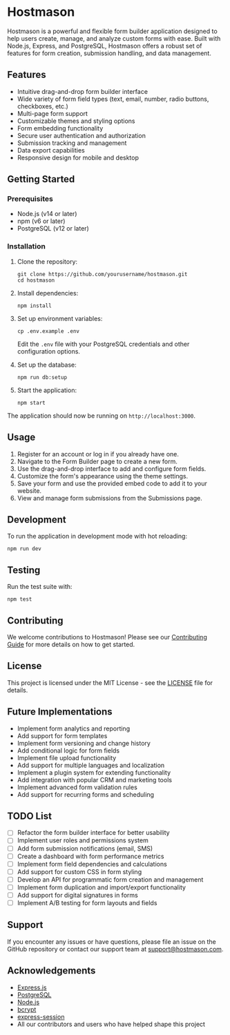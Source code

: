 # Hostmason

Hostmason is a powerful and flexible form builder application designed to help users create, manage, and analyze custom forms with ease. Built with Node.js, Express, and PostgreSQL, Hostmason offers a robust set of features for form creation, submission handling, and data management.

## Features

- Intuitive drag-and-drop form builder interface
- Wide variety of form field types (text, email, number, radio buttons, checkboxes, etc.)
- Multi-page form support
- Customizable themes and styling options
- Form embedding functionality
- Secure user authentication and authorization
- Submission tracking and management
- Data export capabilities
- Responsive design for mobile and desktop

## Getting Started

### Prerequisites

- Node.js (v14 or later)
- npm (v6 or later)
- PostgreSQL (v12 or later)

### Installation

1. Clone the repository:
   ```
   git clone https://github.com/yourusername/hostmason.git
   cd hostmason
   ```

2. Install dependencies:
   ```
   npm install
   ```

3. Set up environment variables:
   ```
   cp .env.example .env
   ```
   Edit the `.env` file with your PostgreSQL credentials and other configuration options.

4. Set up the database:
   ```
   npm run db:setup
   ```

5. Start the application:
   ```
   npm start
   ```

The application should now be running on `http://localhost:3000`.

## Usage

1. Register for an account or log in if you already have one.
2. Navigate to the Form Builder page to create a new form.
3. Use the drag-and-drop interface to add and configure form fields.
4. Customize the form's appearance using the theme settings.
5. Save your form and use the provided embed code to add it to your website.
6. View and manage form submissions from the Submissions page.

## Development

To run the application in development mode with hot reloading:

```
npm run dev
```

## Testing

Run the test suite with:

```
npm test
```

## Contributing

We welcome contributions to Hostmason! Please see our [Contributing Guide](CONTRIBUTING.md) for more details on how to get started.

## License

This project is licensed under the MIT License - see the [LICENSE](LICENSE) file for details.

## Future Implementations

- Implement form analytics and reporting
- Add support for form templates
- Implement form versioning and change history
- Add conditional logic for form fields
- Implement file upload functionality
- Add support for multiple languages and localization
- Implement a plugin system for extending functionality
- Add integration with popular CRM and marketing tools
- Implement advanced form validation rules
- Add support for recurring forms and scheduling

## TODO List

- [ ] Refactor the form builder interface for better usability
- [ ] Implement user roles and permissions system
- [ ] Add form submission notifications (email, SMS)
- [ ] Create a dashboard with form performance metrics
- [ ] Implement form field dependencies and calculations
- [ ] Add support for custom CSS in form styling
- [ ] Develop an API for programmatic form creation and management
- [ ] Implement form duplication and import/export functionality
- [ ] Add support for digital signatures in forms
- [ ] Implement A/B testing for form layouts and fields

## Support

If you encounter any issues or have questions, please file an issue on the GitHub repository or contact our support team at support@hostmason.com.

## Acknowledgements

- [Express.js](https://expressjs.com/)
- [PostgreSQL](https://www.postgresql.org/)
- [Node.js](https://nodejs.org/)
- [bcrypt](https://github.com/kelektiv/node.bcrypt.js)
- [express-session](https://github.com/expressjs/session)
- All our contributors and users who have helped shape this project
